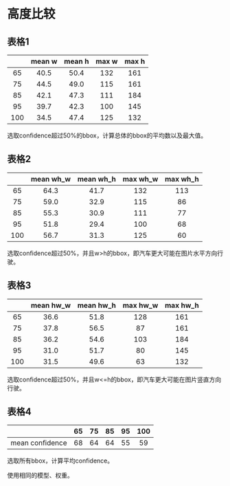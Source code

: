 # 高度比较

## 表格1

|      | mean w | mean h | max w | max h |
| :--: | :----: | :----: | :---: | :---: |
|  65  |  40.5  |  50.4  |  132  |  161  |
|  75  |  44.5  |  49.0  |  115  |  161  |
|  85  |  42.1  |  47.3  |  111  |  184  |
|  95  |  39.7  |  42.3  |  100  |  145  |
| 100  |  34.5  |  47.4  |  125  |  132  |

选取confidence超过50%的bbox，计算总体的bbox的平均数以及最大值。

## 表格2

|      | mean wh_w | mean wh_h | max wh_w | max wh_h |
| :--: | :-------: | :-------: | :------: | :------: |
|  65  |   64.3    |   41.7    |   132    |   113    |
|  75  |   59.0    |   32.9    |   115    |    86    |
|  85  |   55.3    |   30.9    |   111    |    77    |
|  95  |   51.8    |   29.4    |   100    |    68    |
| 100  |   56.7    |   31.3    |   125    |    60    |

选取confidence超过50%，并且w>h的bbox，即汽车更大可能在图片水平方向行驶。

## 表格3

|      | mean hw_w | mean hw_h | max hw_w | max hw_h |
| :--: | :-------: | :-------: | :------: | :------: |
|  65  |   36.6    |   51.8    |   128    |   161    |
|  75  |   37.8    |   56.5    |    87    |   161    |
|  85  |   36.2    |   54.6    |   103    |   184    |
|  95  |   31.0    |   51.7    |    80    |   145    |
| 100  |   31.5    |   49.6    |    63    |   132    |

选取confidence超过50%，并且w\<=h的bbox，即汽车更大可能在图片竖直方向行驶。

## 表格4

|                 |  65  |  75  |  85  |  95  | 100  |
| :-------------: | :--: | :--: | :--: | :--: | :--: |
| mean confidence |  68  |  64  |  64  |  55  |  59  |

选取所有bbox，计算平均confidence。

使用相同的模型、权重。
